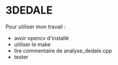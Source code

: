 # 3DEDALE


Pour utiliser mon travail :

- avoir opencv d'installé
- utiliser le make
- lire commentaire de analyse_dedale.cpp
- tester
